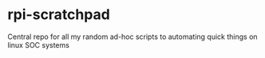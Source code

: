 # rpi-scratchpad
Central repo for all my random ad-hoc scripts to automating quick things on linux SOC systems
